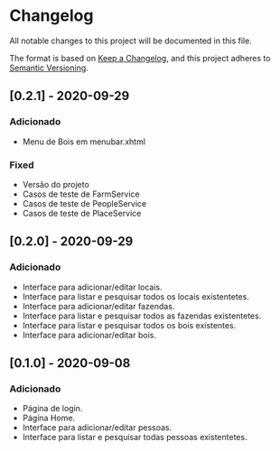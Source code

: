 # Changelog
All notable changes to this project will be documented in this file.

The format is based on [Keep a Changelog](https://keepachangelog.com/en/1.0.0/),
and this project adheres to [Semantic Versioning](https://semver.org/spec/v2.0.0.html).

## [0.2.1] - 2020-09-29
### Adicionado
- Menu de Bois em menubar.xhtml

### Fixed
- Versão do projeto
- Casos de teste de FarmService
- Casos de teste de PeopleService
- Casos de teste de PlaceService

## [0.2.0] - 2020-09-29
### Adicionado
- Interface para adicionar/editar locais.
- Interface para listar e pesquisar todos os locais existentetes.
- Interface para adicionar/editar fazendas.
- Interface para listar e pesquisar todos as fazendas existentetes.
- Interface para listar e pesquisar todos os bois existentes.
- Interface para adicionar/editar bois.


## [0.1.0] - 2020-09-08
### Adicionado
- Página de login.
- Página Home.
- Interface para adicionar/editar pessoas.
- Interface para listar e pesquisar todas pessoas existentetes.